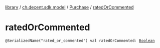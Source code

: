 [library](../../index.md) / [ch.decent.sdk.model](../index.md) / [Purchase](index.md) / [ratedOrCommented](./rated-or-commented.md)

# ratedOrCommented

`@SerializedName("rated_or_commented") val ratedOrCommented: `[`Boolean`](https://kotlinlang.org/api/latest/jvm/stdlib/kotlin/-boolean/index.html)